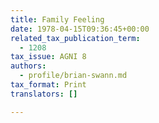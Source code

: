```yaml
---
title: Family Feeling
date: 1978-04-15T09:36:45+00:00
related_tax_publication_term:
  - 1208
tax_issue: AGNI 8
authors:
  - profile/brian-swann.md
tax_format: Print
translators: []

---
```

